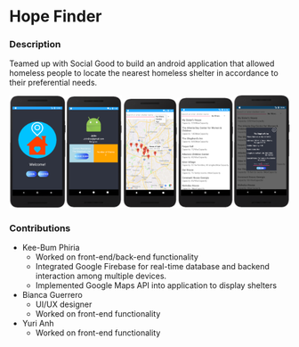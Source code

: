 # Hope Finder
### Description
Teamed up with Social Good to build an android application that allowed homeless people to locate the nearest homeless shelter in accordance to their preferential needs. 

<img alt="Home Page/Login" src="imgs/ss01.png"  width="20%"  height="20%"><img alt="User Info" src="imgs/ss05.png"  width="20%"  height="20%"><img alt="Google Maps" src="imgs/ss04.png"  width="20%"  height="46%"><img alt="Shelter List" src="imgs/ss02.png"  width="20%"  height="20%"><img alt="Shelter List: Reserving Shelter" src="imgs/ss03.png"  width="20%"  height="20%">

### Contributions
* Kee-Bum Phiria
  * Worked on front-end/back-end functionality
  * Integrated Google Firebase for real-time database and backend interaction among multiple devices.
  * Implemented Google Maps API into application to display shelters 
* Bianca Guerrero
  * UI/UX designer
  * Worked on front-end functionality
* Yuri Anh
  * Worked on front-end functionality


